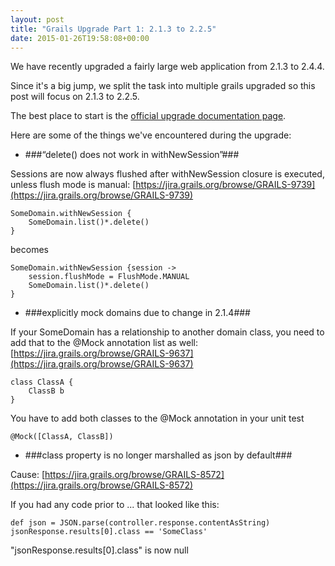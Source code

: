 ```yaml
---
layout: post
title: "Grails Upgrade Part 1: 2.1.3 to 2.2.5"
date: 2015-01-26T19:58:08+00:00
---
```


We have recently upgraded a fairly large web application from 2.1.3 to 2.4.4.

Since it's a big jump, we split the task into multiple grails upgraded so this post will focus on 2.1.3 to 2.2.5.

The best place to start is the [official upgrade documentation page](http://www.grails.org/doc/2.2.x/guide/upgradingFromPreviousVersionsOfGrails.html).

Here are some of the things we've encountered during the upgrade:

* ###“delete() does not work in withNewSession”###

Sessions are now always flushed after withNewSession closure is executed, unless flush mode is manual: [https://jira.grails.org/browse/GRAILS-9739](https://jira.grails.org/browse/GRAILS-9739)

    SomeDomain.withNewSession {
        SomeDomain.list()*.delete()
    }

becomes

    SomeDomain.withNewSession {session ->
        session.flushMode = FlushMode.MANUAL
        SomeDomain.list()*.delete()
    }

* ###explicitly mock domains due to change in 2.1.4###

If your SomeDomain has a relationship to another domain class, you need to add that to the @Mock annotation list as well: [https://jira.grails.org/browse/GRAILS-9637](https://jira.grails.org/browse/GRAILS-9637)

    class ClassA {
        ClassB b
    }

You have to add both classes to the @Mock annotation in your unit test

    @Mock([ClassA, ClassB])

* ###class property is no longer marshalled as json by default###

Cause: [https://jira.grails.org/browse/GRAILS-8572](https://jira.grails.org/browse/GRAILS-8572)

If you had any code prior to ... that looked like this:

    def json = JSON.parse(controller.response.contentAsString)
    jsonResponse.results[0].class == 'SomeClass'

"jsonResponse.results[0].class" is now null
